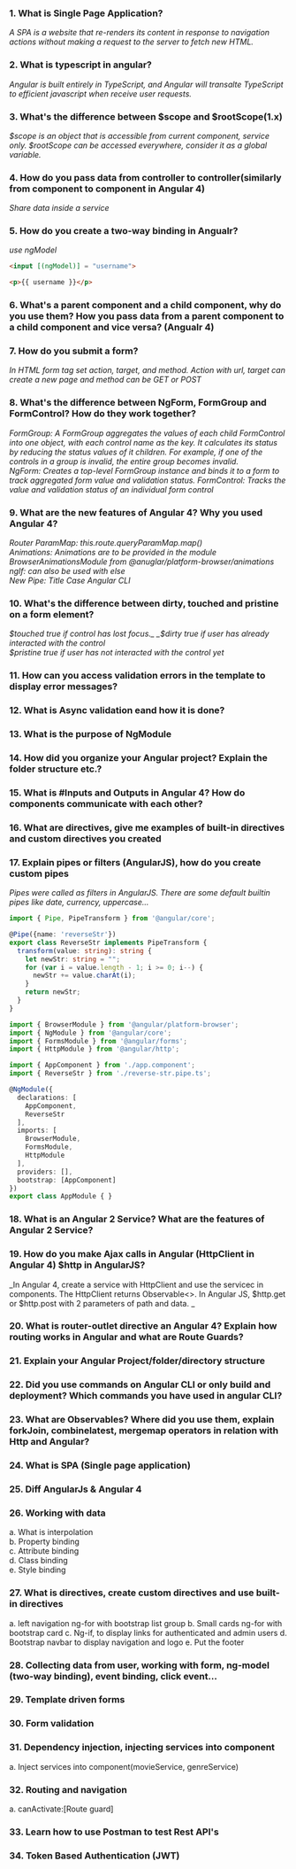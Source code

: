 ### 1. What is Single Page Application?
_A SPA is a website that re-renders its content in response to navigation actions without making a request to the server to fetch new HTML._
### 2. What is typescript in angular?
_Angular is built entirely in TypeScript, and Angular will transalte TypeScript to efficient javascript when receive user requests._
### 3. What's the difference between $scope and $rootScope(1.x)
_$scope is an object that is accessible from current component, service only. $rootScope can be accessed everywhere, consider it as a global variable._
### 4. How do you pass data from controller to controller(similarly from component to component in Angular 4)
_Share data inside a service_
### 5. How do you create a two-way binding in Angualr?
_use ngModel_

```html
<input [(ngModel)] = "username">

<p>{{ username }}</p>
```
### 6. What's a parent component and a child component, why do you use them? How you pass data from a parent component to a child component and vice versa? (Angualr 4)
### 7. How do you submit a form?
_In HTML form tag set action, target, and method. Action with url, target can create a new page and method can be GET or POST_
### 8. What's the difference between NgForm, FormGroup and FormControl? How do they work together?
_FormGroup: A FormGroup aggregates the values of each child FormControl into one object, with each control name as the key. It calculates its status by reducing the status values of it children. For example, if one of the controls in a group is invalid, the entire group becomes invalid._  
_NgForm: Creates a top-level FormGroup instance and binds it to a form to track aggregated form value and validation status._
_FormControl: Tracks the value and validation status of an individual form control_
### 9. What are the new features of Angular 4? Why you used Angular 4?
_Router ParamMap: this.route.queryParamMap.map()_  
_Animations: Animations are to be provided in the module BrowserAnimationsModule from @anuglar/platform-browser/animations_  
_ngIf: can also be used with else_  
_New Pipe: Title Case_
_Angular CLI_
### 10. What's the difference between dirty, touched and pristine on a form element?
_$touched true if control has lost focus._  
_$dirty true if user has already interacted with the control_  
_$pristine true if user has not interacted with the control yet_
### 11. How can you access validation errors in the template to display error messages?
### 12. What is Async validation eand how it is done?
### 13. What is the purpose of NgModule
### 14. How did you organize your Angular project? Explain the folder structure etc.?
### 15. What is #Inputs and Outputs in Angular 4? How do components communicate with each other?
### 16. What are directives, give me examples of built-in directives and custom directives you created
### 17. Explain pipes or filters (AngularJS), how do you create custom pipes
_Pipes were called as filters in AngularJS. There are some default builtin pipes like date, currency, uppercase..._  
```typescript
import { Pipe, PipeTransform } from '@angular/core';

@Pipe({name: 'reverseStr'})
export class ReverseStr implements PipeTransform {
  transform(value: string): string {
    let newStr: string = "";
    for (var i = value.length - 1; i >= 0; i--) {
      newStr += value.charAt(i);
    }
    return newStr;
  }
}
```

```typescript
import { BrowserModule } from '@angular/platform-browser';
import { NgModule } from '@angular/core';
import { FormsModule } from '@angular/forms';
import { HttpModule } from '@angular/http';

import { AppComponent } from './app.component';
import { ReverseStr } from './reverse-str.pipe.ts';

@NgModule({
  declarations: [
    AppComponent,
    ReverseStr
  ],
  imports: [
    BrowserModule,
    FormsModule,
    HttpModule
  ],
  providers: [],
  bootstrap: [AppComponent]
})
export class AppModule { }
```
### 18. What is an Angular 2 Service? What are the features of Angular 2 Service?
### 19. How do you make Ajax calls in Angular (HttpClient in Angular 4) $http in AngularJS?
_In Angular 4, create a service with HttpClient and use the servicec in components. The HttpClient returns Observable<>. In Angular JS, $http.get or $http.post with 2 parameters of path and data. _
### 20. What is router-outlet directive an Angular 4? Explain how routing works in Angular and what are Route Guards?
### 21. Explain your Angular Project/folder/directory structure
### 22. Did you use commands on Angular CLI or only build and deployment? Which commands you have used in angular CLI?
### 23. What are Observables? Where did you use them, explain forkJoin, combinelatest, mergemap operators in relation with Http and Angular?
### 24. What is SPA (Single page application)
### 25. Diff AngularJs & Angular 4
### 26. Working with data
  a. What is interpolation  
  b. Property binding  
  c. Attribute binding  
  d. Class binding  
  e. Style binding
### 27. What is directives, create custom directives and use built-in directives
  a. left navigation ng-for with bootstrap list group
  b. Small cards ng-for with bootstrap card
  c. Ng-if, to display links for authenticated and admin users
  d. Bootstrap navbar to display navigation and logo
  e. Put the footer
### 28. Collecting data from user, working with form, ng-model (two-way binding), event binding, click event…
### 29. Template driven forms
### 30. Form validation
### 31. Dependency injection, injecting services into component
  a. Inject services into component(movieService, genreService)
### 32. Routing and navigation
  a. canActivate:[Route guard]
### 33. Learn how to use Postman to test Rest API's
### 34. Token Based Authentication (JWT)

